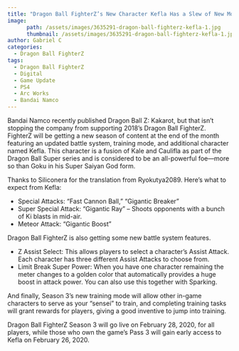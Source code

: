 ```yaml
---
title: "Dragon Ball FighterZ’s New Character Kefla Has a Slew of New Moves, Updated Battle System"
image:
      path: /assets/images/3635291-dragon-ball-fighterz-kefla-1.jpg
      thumbnail: /assets/images/3635291-dragon-ball-fighterz-kefla-1.jpg
author: Gabriel C
categories:
  - Dragon Ball FighterZ
tags:
  - Dragon Ball FighterZ
  - Digital
  - Game Update
  - PS4
  - Arc Works
  - Bandai Namco
---
```


Bandai Namco recently published Dragon Ball Z: Kakarot, but that isn’t stopping the company from supporting 2018’s Dragon Ball FighterZ. FighterZ will be getting a new season of content at the end of the month featuring an updated battle system, training mode, and additional character named Kefla. This character is a fusion of Kale and Caulifla as part of the Dragon Ball Super series and is considered to be an all-powerful foe—more so than Goku in his Super Saiyan God form.

Thanks to Siliconera for the translation from Ryokutya2089. Here’s what to expect from Kefla:

<ul>
<li>Special Attacks: “Fast Cannon Ball,” “Gigantic Breaker”</li>
<li>Super Special Attack: “Gigantic Ray” – Shoots opponents with a bunch of Ki blasts in mid-air.</li>
<li>Meteor Attack: “Gigantic Boost”</li>
</ul>

Dragon Ball FighterZ is also getting some new battle system features.

<ul>
<li>Z Assist Select: This allows players to select a character’s Assist Attack. Each character has three different Assist Attacks to choose from.</li>
<li>Limit Break Super Power: When you have one character remaining the meter changes to a golden color that automatically provides a huge boost in attack power. You can also use this together with Sparking.</li>
</ul>

And finally, Season 3’s new training mode will allow other in-game characters to serve as your “sensei” to train, and completing training tasks will grant rewards for players, giving a good inventive to jump into training.

Dragon Ball FighterZ Season 3 will go live on February 28, 2020, for all players, while those who own the game’s Pass 3 will gain early access to Kefla on February 26, 2020.
